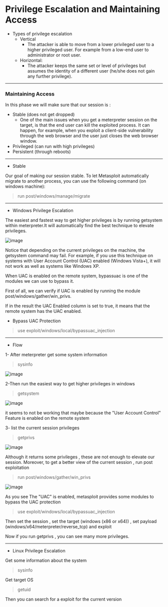 # Privilege Escalation and Maintaining Access

* Types of privilege escalation
  - Vertical
    - The attacker is able to move from a lower privileged user to a higher privileged user. For example from a low-end user to administrator or root user.
  - Horizontal: 
    - The attacker keeps the same set or level of privileges but assumes the identity of a different user (he/she does not gain any further privilege).


---

### Maintaining Access

In this phase we will make sure that our session is :

+ Stable (does not get dropped)
  - One of the main issues when you get a meterpreter session on the target, is that the end user can kill the exploited process. It can happen, for example, when you exploit a client-side vulnerability through the web browser and the user just closes the web browser window.
+ Privileged (can run with high privileges)
+ Persistent (through reboots)




---

* Stable

Our goal of making our session stable. To let Metasploit automatically migrate to another process, you can use the following command (on windows machine):

> run post/windows/manage/migrate

---

* Windows Privilege Escalation

The easiest and fastest way to get higher privileges is by running getsystem within meterpreter.It will automatically find the best technique to elevate privileges.

![image](https://user-images.githubusercontent.com/73122852/234651603-834739f8-11fb-4bd1-a4ed-9baf2b8ada39.png)


Notice that depending on the current privileges on the machine, the getsystem command may fail. For example, if you use this technique on systems with User Account Control (UAC) enabled (Windows Vista+), it will not work as well as systems like Windows XP.

When UAC is enabled on the remote system, bypassuac is one of the modules we can use to bypass it.

First of all, we can verify if UAC is enabled by running the module post/windows/gather/win_privs.

If in the result the UAC Enabled column is set to true, it means that the remote system has the UAC enabled.


* Bypass UAC Protection

> use exploit/windows/local/bypassuac_injection


---

* Flow

1- After meterpreter get some system information

> sysinfo

![image](https://user-images.githubusercontent.com/73122852/235372168-53582c37-8b80-4240-afeb-af413c34b472.png)

2-Then run the easiest way to get higher privileges in windows

> getsystem

![image](https://user-images.githubusercontent.com/73122852/235372353-c5c5950e-3bf4-45ff-954e-72c20af83bde.png)

it seems to not be working that maybe because the "User Account Control" Feature is enabled on the remote system

3- list the current session privileges

> getprivs

![image](https://user-images.githubusercontent.com/73122852/235372489-f2962ea2-3ee2-4435-b790-b7833e6a3814.png)

Although it returns some privileges , these are not enough to elevate our session.
Moreover, to get a better view of the current session , run post exploitation

> run post/windows/gather/win_privs

![image](https://user-images.githubusercontent.com/73122852/235372928-7a7e4004-b09b-4182-b259-1133244d7f7f.png)

As you see The "UAC" is enabled, metasploit provides some modules to bypass the UAC protection

> use exploit/windows/local/bypassuac_injection

Then set the session , set the target (windows (x86 or x64)) , set payload (windows/x64/meterpreter/reverse_tcp) and exploit

Now if you run getprivs , you can see many more privileges.


---

* Linux Privilege Escalation

Get some information about the system

> sysinfo

Get target OS 

> getuid

Then you can search for a exploit for the current version
















